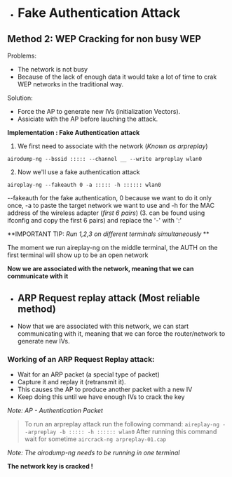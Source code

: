 - # Fake Authentication Attack

## Method 2:  WEP Cracking for non busy WEP

Problems:
- The network is not busy
- Because of the lack of enough data it would take a lot of time to crak WEP networks in the traditional way.

Solution:
- Force the AP to generate new IVs (initialization Vectors).
- Assiciate with the AP before lauching the attack.

**Implementation : Fake Authentication attack**

1.  We first need to associate with the network (*Known as arpreplay*)

`airodump-ng --bssid ::::: --channel __ --write arpreplay wlan0`

2. Now we'll use a fake authentication attack

`aireplay-ng --fakeauth 0 -a ::::: -h :::::: wlan0`

--fakeauth for the fake authentication, 0 because we want to do it only once, -a to paste the target network we want to use and -h for the MAC address of the wireless adapter (*first 6 pairs*) (3. can be found using ifconfig and copy the first 6 pairs) and replace the '-' with ':' 

**IMPORTANT TIP:  *Run 1,2,3 on different terminals simultaneously* **


The moment we run aireplay-ng on the middle terminal, the AUTH on the first terminal will show up to be an open network

**Now we are associated with the network, meaning that we can communicate with it** 

- ## ARP Request replay attack (Most reliable method)
- Now that we are associated with this network, we can start communicating with it, meaning that we can force the router/network to generate new IVs. 

### Working of an ARP Request Replay attack:

- Wait for an ARP packet (a special type of packet)
- Capture it and replay it (retransmit it).
- This causes the AP to produce another packet with a new IV 
- Keep doing this until we have enough IVs to crack the key

*Note: AP - Authentication Packet*

> To run an arpreplay attack run the following command:
> `aireplay-ng --arpreplay -b ::::: -h :::::: wlan0`
> After running this command wait for sometime
> `aircrack-ng arpreplay-01.cap`

*Note: The airodump-ng needs to be running in one terminal*

**The network key is cracked !**
